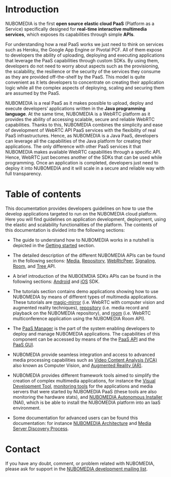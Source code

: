 # Introduction

NUBOMEDIA is the first **open source elastic cloud PaaS** (Platform as a
Service) specifically designed for
**real-time interactive multimedia services**, which exposes its capabilities
through simple **APIs**.

For understanding how a real PaaS works we just need to think on services such
as Heroku, the Google App Engine or Pivotal PCF. All of them expose to
developers the ability of uploading, deploying and executing applications that
leverage the PaaS capabilities through custom SDKs. By using them, developers
do not need to worry about aspects such as the provisioning, the scalability,
the resilience or the security of the services they consume as they are
provided off-the-shelf by the PaaS. This model is quite convenient as it lets
developers to concentrate on creating their application logic while all the
complex aspects of deploying, scaling and securing them are assumed by the PaaS.

NUBOMEDIA is a real PaaS as it makes possible to upload, deploy and execute
developers’ applications written in the **Java programming language**. At the
same time, NUBOMEDIA is a WebRTC platform as it provides the ability of
accessing scalable, secure and reliable WebRTC capabilities. Thanks to this,
NUBOMEDIA combines the simplicity and ease of development of WebRTC API PaaS
services with the flexibility of real PaaS infrastructures. Hence, as NUBOMEDIA
is a Java PaaS, developers can leverage all the capabilities of the Java
platform for creating their applications. The only difference with other PaaS
services it that NUBOMEDIA makes available WebRTC capabilities through a
specific API. Hence, WebRTC just becomes another of the SDKs that can be used
while programming. Once an application is completed, developers just need to
deploy it into NUBOMEDIA and it will scale in a secure and reliable way with
full transparency.

# Table of contents

This documentation provides developers guidelines on how to use the develop
applications targeted to run on the NUBOMEDIA cloud platform. Here you will
find guidelines on application development, deployment, using the elastic and
scalability functionalities of the platform. The contents of this documentation
is divided into the following sections:

- The guide to understand how to NUBOMEDIA works in a nutshell is depicted in
  the [Getting started](./getting-started.md) section.

- The detailed description of the different NUBOMEDIA APIs can be found in the
  following sections: [Media](./api/media.md),
  [Repository](./api/repository.md), [WebRtcPeer](./api/webrtcpeer.md),
  [Signaling](./api/signaling.md), [Room](./api/room.md), and [Tree
  ](./api/tree.md) API.

- A brief introduction of the NUBOEMDIA SDKs APIs can be found in the
  following sections: [Android](./sdk/android.md) and [iOS](./sdk/ios.md) SDK.

- The tutorials section contains demo applications showing how to use
  NUBOMEDIA by means of different types of multimedia applications. These
  tutorials are [magic-mirror](./tutorial/nubomedia-magic-mirror.md) (i.e.
  WebRTC with computer vision and augmented reality techniques),
  [repository](./tutorial/nubomedia-repository.md) (i.e. media record and
  playback on the NUBOMEDIA repository), and
  [room](./tutorial/nubomedia-room.md) (i.e. WebRTC multiconference application
  using the NUBOMEDIA Room API).

- The [PaaS Manager](./paas/paas-introduction.md) is the part of the system
  enabling developers to deploy and manage NUBOMEDIA applications. The
  capabilities of this component can be accessed by means of the the [PaaS
  API](./paas/paas-api.md) and the [PaaS GUI](./paas/paas-gui.md).

- NUBOMEDIA provide seamless integration and access to advanced media
  processing capabilities such as [Video Content Analysis
  (VCA)](./filter/video-content-analysis.md) also known as Computer Vision, and
  [Augmented Reality (AR)](./filter/augmented_reality.md).

- NUBOMEDIA provides different framework tools aimed to simplify the creation
  of complex multimedia applications, for instance the [Visual Development
  Tool](./tools/visual-development-tools.md), [monitoring
  tools](./tools/monitoring-tools.md) for the applications and media servers
  that were started by NUBOMEDIA PaaS (these tools are also monitoring the
  hardware stats), and [NUBOMEDIA Autonomous
  Installer](./tools/autonomous-installer.md) (NAI), which is be able to
  install the NUBOMEDIA platform into an IaaS environment.

- Some documentation for advanced users can be found this documentation: for
  instance [NUBOMEDIA Architecture](./advanced/nubomedia_architecture.md) and
  [Media Server Discovery
  Process](./advanced/media_server_discovery_process.md).

# Contact

If you have any doubt, comment, or problem related with NUBOMEDIA, please ask
for support in the [NUBOMEDIA development mailing
list](https://groups.google.com/forum/#!forum/nubomedia-dev).
